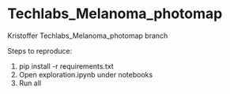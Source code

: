 # Techlabs_Melanoma_photomap
Kristoffer Techlabs_Melanoma_photomap branch

Steps to reproduce:  
1. pip install -r requirements.txt
2. Open exploration.ipynb under notebooks
3. Run all
